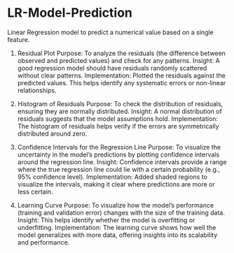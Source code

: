 # LR-Model-Prediction
Linear Regression model to predict a numerical value based on a single feature.


1. Residual Plot
Purpose: To analyze the residuals (the difference between observed and predicted values) and check for any patterns.
Insight: A good regression model should have residuals randomly scattered without clear patterns.
Implementation: Plotted the residuals against the predicted values. This helps identify any systematic errors or non-linear relationships.

2. Histogram of Residuals
Purpose: To check the distribution of residuals, ensuring they are normally distributed.
Insight: A normal distribution of residuals suggests that the model assumptions hold.
Implementation: The histogram of residuals helps verify if the errors are symmetrically distributed around zero.

3. Confidence Intervals for the Regression Line
Purpose: To visualize the uncertainty in the model’s predictions by plotting confidence intervals around the regression line.
Insight: Confidence intervals provide a range where the true regression line could lie with a certain probability (e.g., 95% confidence level).
Implementation: Added shaded regions to visualize the intervals, making it clear where predictions are more or less certain.

4. Learning Curve
Purpose: To visualize how the model’s performance (training and validation error) changes with the size of the training data.
Insight: This helps identify whether the model is overfitting or underfitting.
Implementation: The learning curve shows how well the model generalizes with more data, offering insights into its scalability and performance.
